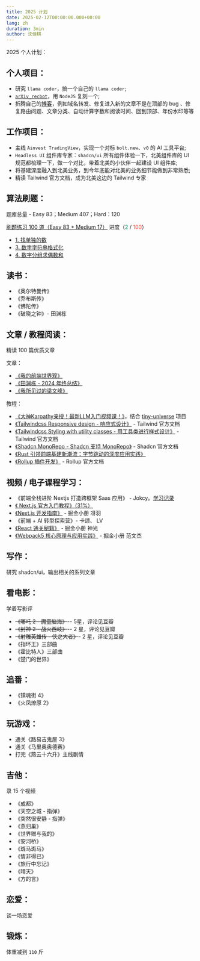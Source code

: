 ```yaml
---
title: 2025 计划
date: 2025-02-12T00:00:00.000+00:00
lang: zh
duration: 3min
author: 沈佳棋
---
```


2025 个人计划：

## 个人项目：

* 研究 `llama coder`，搞一个自己的 `llama coder`;
* [`arXiv_recbot`](https://github.com/yuandong-tian/arXiv_recbot)，用 `NodeJS` 复刻一个;
* 折腾自己的[博客](https://www.oppenheimor.tech/index-zh)，例如域名转发、修复进入新的文章不是在顶部的 bug 、修复路由问题、文章分类、自动计算字数和阅读时间、回到顶部、年份水印等等

## 工作项目：

* 主线 `Ainvest TradingView`，实现一个对标 `bolt.new`、`v0` 的 AI 工具平台;
* `Headless UI` 组件库专家：`shadcn/ui` 所有组件体验一下，北美组件库的 UI 规范都梳理一下，做一个对比，带着北美的小伙伴一起建设 UI 组件库;
* 将基建深度融入到北美业务，到今年底能对北美的业务细节能做到非常熟悉;
* 精读 Tailwind 官方文档，成为北美这边的 Tailwind 专家

## 算法刷题：

题库总量 - Easy 83；Medium 407；Hard：120  

[刷题练习 100 道（Easy 83 + Medium 17）](https://juejin.cn/problemset) 进度（<span style="color: #00A36D">2</span> / <span style="color: #FF4A2E">100</span>）

* <span style="color: #00A360">[1. 找单独的数](https://www.marscode.cn/practice/r3kn6oowy22o13?problem_id=7414004855077912620)</span>
* [3. 数字字符串格式化](https://www.marscode.cn/practice/r3kn6oowy22o13?problem_id=7424418560930512940)
* [4. 数字分组求偶数和](https://www.marscode.cn/practice/r3kn6oowy22o13?problem_id=7414004855076077612)

## 读书：

* 《奥尔特曼传》
* 《乔布斯传》
* 《佛陀传》
* 《破晓之钟》- 田渊栋

## 文章 / 教程阅读：

精读 100 篇优质文章

文章：

* [《我的前端世界观》](https://juejin.cn/post/7467856554596073498 )
* [《田渊栋 - 2024 年终总结》](https://zhuanlan.zhihu.com/p/15135181332 )
* [《我所见过的梁文峰》](https://mp.weixin.qq.com/s/tv_eN8-bxH_PkqCFu3P-7g)
  
教程：
* [《大神Karpathy亲授！最新LLM入门视频课！》](https://mp.weixin.qq.com/s/qw4CNN4z4-T_HUcezdkU0A)，结合 [tiny-universe](https://github.com/datawhalechina/tiny-universe) 项目
* [《Tailwindcss Responsive design - 响应式设计》](https://tailwindcss.com/docs/responsive-design) - Tailwind 官方文档 
* [《Tailwindcss Styling with utility classes - 用工具类进行样式设计》](https://tailwindcss.com/docs/styling-with-utility-classes ) - Tailwind 官方文档
* [《Shadcn MonoRepo - Shadcn 支持 MonoRepo》](https://ui.shadcn.com/docs/monorepo ) - Shadcn 官方文档
* [《Rust 引领前端基建新潮流：字节跳动的深度应用实践》](https://juejin.cn/post/7410352164978196531)
* [《Rollup 插件开发》](https://rollupjs.org/plugin-development/) - Rollup 官方文档

## 视频 / 电子课程学习：

* 《前端全栈进阶 Nextjs 打造跨框架 Saas 应用》 - Jokcy。[学习记录](https://omniscient-wildflower-699.notion.site/NextJS-course-15650dc108918095b35dc5013a5cfa7c?pvs=4)
* [《 Next.js 官方入门教程》（31%）](https://nextjs.org/learn:https://github.com/oppenheimor/nextjs-book-practice )
* [《Next.js 开发指南》](https://juejin.cn/book/7307859898316881957) - 掘金小册 冴羽
* 《前端 + AI 转型探索营》- 卡颂、 LV
* [《React 通关秘籍》](https://juejin.cn/book/7294082310658326565) - 掘金小册 神光
* [《Webpack5 核心原理与应用实践》](https://juejin.cn/book/7115598540721618944) - 掘金小册 范文杰

## 写作：

研究 shadcn/ui，输出相关的系列文章

## 看电影：

学着写影评

* ~~《哪吒 2 - 魔童脑海》~~-- 5星，评论见豆瓣
* ~~《封神 2 - 战火西岐》~~-- 2 星，评论见豆瓣
* ~~《射雕英雄传 - 侠之大者》~~- 2 星，评论见豆瓣
* 《指环王》三部曲
* 《霍比特人》三部曲
* 《楚门的世界》

## 追番：

* 《镇魂街 4》
* 《火凤燎原 2》

## 玩游戏：

* 通关《路易吉鬼屋 3》
* 通关《马里奥奥德赛》
* 打完《燕云十六升》主线剧情

## 吉他：

录 15 个视频

* 《成都》
* 《天空之城 - 指弹》
* 《突然很安静 - 指弹》
* 《燕归巢》
* 《世界赠与我的》
* 《安河桥》
* 《斑马斑马》
* 《情非得已》
* 《旅行中忘记》
* 《晴天》
* 《方的言》

## 恋爱：

谈一场恋爱

## 锻炼：

体重减到 `110` 斤